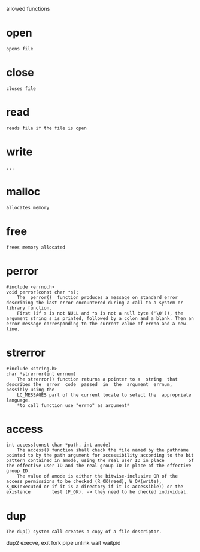 allowed functions
# open
	opens file
# close
	closes file
# read
	reads file if the file is open
# write
	...
# malloc
	allocates memory
# free
	frees memory allocated
# perror
	#include <errno.h>
	void perror(const char *s);
		The  perror()  function produces a message on standard error describing the last error encountered during a call to a system or library function.
		First (if s is not NULL and *s is not a null byte ('\0')), the argument string s is printed, followed by a colon and a blank. Then an error message corresponding to the current value of errno and a new-line.
# strerror
	#include <string.h>
	char *strerror(int errnum)
		The strerror() function returns a pointer to a  string  that  describes the  error  code  passed  in  the  argument  errnum, possibly using the 
		LC_MESSAGES part of the current locale to select the  appropriate  language.
		*to call function use "errno" as argument*
# access
	int access(const char *path, int amode)
 		The access() function shall check the file named by the pathname pointed to by the path argument for accessibility according to the bit pattern contained in amode, using the real user ID in place 		of the effective user ID and the real group ID in place of the effective group ID.
   		The value of amode is either the bitwise-inclusive OR of the access permissions to be checked (R_OK(reed), W_OK(write), X_OK(executed or if it is a directory if it is accessible)) or the existence 		test (F_OK). -> they need to be checked individual.
# dup
	The dup() system call creates a copy of a file descriptor.
dup2
execve,
exit
fork
pipe
unlink
wait
waitpid
